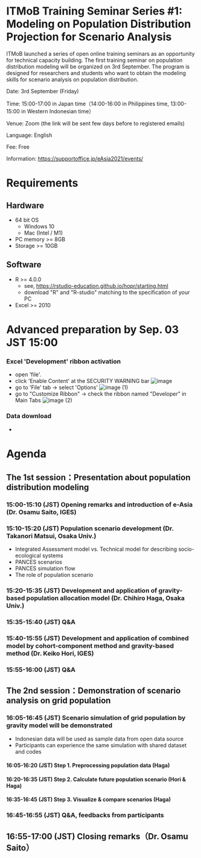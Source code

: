# ITMoB Training Seminar Series #1: Modeling on Population Distribution Projection for Scenario Analysis
ITMoB launched a series of open online training seminars as an opportunity for technical capacity building.
The first training seminar on population distribution modeling will be organized on 3rd September.
The program is designed for researchers and students who want to obtain the modeling skills for scenario analysis on population distribution.

Date: 3rd September (Friday)

Time: 15:00-17:00 in Japan time（14:00-16:00 in Philippines time, 13:00-15:00 in Western Indonesian time）

Venue: Zoom (the link will be sent few days before to registered emails)

Language: English

Fee: Free

Information: https://supportoffice.jp/eAsia2021/events/

# Requirements
## Hardware
- 64 bit OS
  - Windows 10
  - Mac (Intel / M1)
- PC memory >= 8GB
- Storage >= 10GB
## Software
- R >= 4.0.0
  - see, https://rstudio-education.github.io/hopr/starting.html
  - download "R" and "R-studio" matching to the specification of your PC
- Excel >= 2010


# Advanced preparation by Sep. 03 JST 15:00 
### Excel 'Development' ribbon activation
-  open 'file'.
-  click 'Enable Content' at the SECURITY WARNING bar ![image](https://user-images.githubusercontent.com/85103588/130731917-cbc33026-c8df-4d54-a78b-af0b690ad617.png)
-  go to 'File' tab -> select 'Options' ![image (1)](https://user-images.githubusercontent.com/85103588/130732218-0f7416dc-90fe-4c15-aded-988d790f650f.png)
-  go to "Customize Ribbon" -> check the ribbon named "Developer" in Main Tabs ![image (2)](https://user-images.githubusercontent.com/85103588/130732311-a6f9f6aa-5bdc-4b28-84b8-eee022dbec16.png)

### Data download
-  


# Agenda
## The 1st session：Presentation about population distribution modeling
### 15:00-15:10 (JST) Opening remarks and introduction of e-Asia (Dr. Osamu Saito, IGES)
### 15:10-15:20 (JST) Population scenario development (Dr. Takanori Matsui, Osaka Univ.)
- Integrated Assessment model vs. Technical model for describing socio-ecological systems
- PANCES scenarios
- PANCES simulation flow
- The role of population scenario
### 15:20-15:35 (JST) Development and application of gravity-based population allocation model (Dr. Chihiro Haga, Osaka Univ.)

### 15:35-15:40 (JST) Q&A
### 15:40-15:55 (JST) Development and application of combined model by cohort-component method and gravity-based method (Dr. Keiko Hori, IGES)

### 15:55-16:00 (JST) Q&A

## The 2nd session：Demonstration of scenario analysis on grid population
### 16:05-16:45 (JST) Scenario simulation of grid population by gravity model will be demonstrated
- Indonesian data will be used as sample data from open data source 
- Participants can experience the same simulation with shared dataset and codes

#### 16:05-16:20 (JST) Step 1. Preprocessing population data (Haga)

#### 16:20-16:35 (JST) Step 2. Calculate future population scenario (Hori & Haga)

#### 16:35-16:45 (JST) Step 3. Visualize & compare scenarios (Haga)

### 16:45-16:55 (JST) Q&A, feedbacks from participants

## 16:55-17:00 (JST) Closing remarks（Dr. Osamu Saito）

